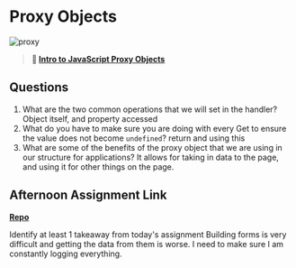# Proxy Objects

![proxy](https://bcw.blob.core.windows.net/public/img/journals/5120113092091727)

> **📖 [Intro to JavaScript Proxy Objects](https://codeworksacademy.com/fs-student-guide/resources/wk3/03-Proxies)**

## Questions

1. What are the two common operations that we will set in the handler?
  Object itself, and property accessed
2. What do you have to make sure you are doing with every Get to ensure the value does not become `undefined`?
  return and using this
3. What are some of the benefits of the proxy object that we are using in our structure for applications?
  It allows for taking in data to the page, and using it for other things on the page.
## Afternoon Assignment Link

**[Repo](https://github.com/maxbennett0/gregsList)**

Identify at least 1 takeaway from today's assignment
  Building forms is very difficult and getting the data from them is worse. I need to make sure I am constantly logging everything.